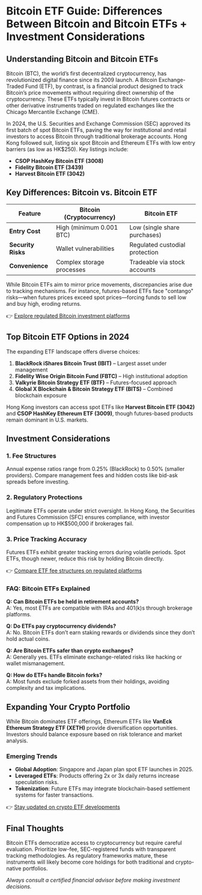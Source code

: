 # Bitcoin ETF Guide: Differences Between Bitcoin and Bitcoin ETFs + Investment Considerations

## Understanding Bitcoin and Bitcoin ETFs  

Bitcoin (BTC), the world’s first decentralized cryptocurrency, has revolutionized digital finance since its 2009 launch. A Bitcoin Exchange-Traded Fund (ETF), by contrast, is a financial product designed to track Bitcoin’s price movements without requiring direct ownership of the cryptocurrency. These ETFs typically invest in Bitcoin futures contracts or other derivative instruments traded on regulated exchanges like the Chicago Mercantile Exchange (CME).  

In 2024, the U.S. Securities and Exchange Commission (SEC) approved its first batch of spot Bitcoin ETFs, paving the way for institutional and retail investors to access Bitcoin through traditional brokerage accounts. Hong Kong followed suit, listing six spot Bitcoin and Ethereum ETFs with low entry barriers (as low as HK$250). Key listings include:  
- **CSOP HashKey Bitcoin ETF (3008)**  
- **Fidelity Bitcoin ETF (3439)**  
- **Harvest Bitcoin ETF (3042)**  

## Key Differences: Bitcoin vs. Bitcoin ETF  

| Feature                | Bitcoin (Cryptocurrency) | Bitcoin ETF               |  
|------------------------|----------------------------|---------------------------|  
| **Entry Cost**         | High (minimum 0.001 BTC)   | Low (single share purchases) |  
| **Security Risks**     | Wallet vulnerabilities     | Regulated custodial protection |  
| **Convenience**        | Complex storage processes  | Tradeable via stock accounts |  

While Bitcoin ETFs aim to mirror price movements, discrepancies arise due to tracking mechanisms. For instance, futures-based ETFs face "contango" risks—when futures prices exceed spot prices—forcing funds to sell low and buy high, eroding returns.  

👉 [Explore regulated Bitcoin investment platforms](https://bit.ly/okx-bonus)  

## Top Bitcoin ETF Options in 2024  

The expanding ETF landscape offers diverse choices:  
1. **BlackRock iShares Bitcoin Trust (IBIT)** – Largest asset under management  
2. **Fidelity Wise Origin Bitcoin Fund (FBTC)** – High institutional adoption  
3. **Valkyrie Bitcoin Strategy ETF (BTF)** – Futures-focused approach  
4. **Global X Blockchain & Bitcoin Strategy ETF (BITS)** – Combined blockchain exposure  

Hong Kong investors can access spot ETFs like **Harvest Bitcoin ETF (3042)** and **CSOP HashKey Ethereum ETF (3009)**, though futures-based products remain dominant in U.S. markets.  

## Investment Considerations  

### 1. **Fee Structures**  
Annual expense ratios range from 0.25% (BlackRock) to 0.50% (smaller providers). Compare management fees and hidden costs like bid-ask spreads before investing.  

### 2. **Regulatory Protections**  
Legitimate ETFs operate under strict oversight. In Hong Kong, the Securities and Futures Commission (SFC) ensures compliance, with investor compensation up to HK$500,000 if brokerages fail.  

### 3. **Price Tracking Accuracy**  
Futures ETFs exhibit greater tracking errors during volatile periods. Spot ETFs, though newer, reduce this risk by holding Bitcoin directly.  

👉 [Compare ETF fee structures on regulated platforms](https://bit.ly/okx-bonus)  

### FAQ: Bitcoin ETFs Explained  

**Q: Can Bitcoin ETFs be held in retirement accounts?**  
A: Yes, most ETFs are compatible with IRAs and 401(k)s through brokerage platforms.  

**Q: Do ETFs pay cryptocurrency dividends?**  
A: No. Bitcoin ETFs don’t earn staking rewards or dividends since they don’t hold actual coins.  

**Q: Are Bitcoin ETFs safer than crypto exchanges?**  
A: Generally yes. ETFs eliminate exchange-related risks like hacking or wallet mismanagement.  

**Q: How do ETFs handle Bitcoin forks?**  
A: Most funds exclude forked assets from their holdings, avoiding complexity and tax implications.  

## Expanding Your Crypto Portfolio  

While Bitcoin dominates ETF offerings, Ethereum ETFs like **VanEck Ethereum Strategy ETF (XETH)** provide diversification opportunities. Investors should balance exposure based on risk tolerance and market analysis.  

### Emerging Trends  
- **Global Adoption**: Singapore and Japan plan spot ETF launches in 2025.  
- **Leveraged ETFs**: Products offering 2x or 3x daily returns increase speculation risks.  
- **Tokenization**: Future ETFs may integrate blockchain-based settlement systems for faster transactions.  

👉 [Stay updated on crypto ETF developments](https://bit.ly/okx-bonus)  

## Final Thoughts  

Bitcoin ETFs democratize access to cryptocurrency but require careful evaluation. Prioritize low-fee, SEC-registered funds with transparent tracking methodologies. As regulatory frameworks mature, these instruments will likely become core holdings for both traditional and crypto-native portfolios.  

*Always consult a certified financial advisor before making investment decisions.*